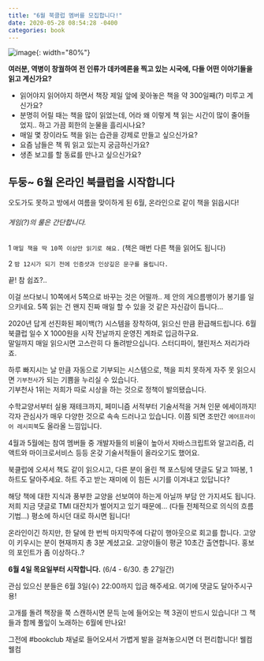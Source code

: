 ```yaml
---
title: "6월 북클럽 멤버를 모집합니다!"
date: 2020-05-28 08:54:28 -0400
categories: book
---
```


![image](https://i2.wp.com/oliviascatastrophe.com/wp-content/uploads/2017/09/read-book-gif.gif?fit=400%2C180&ssl=1){: width="80%"}

<strong>여러분, 역병이 창궐하여 전 인류가 데카메론을 찍고 있는 시국에, 다들 어떤 이야기들을 읽고 계신가요?</strong>

- 읽어야지 읽어야지 하면서 책장 제일 앞에 꽂아놓은 책을 약 300일째(?) 미루고 계신가요?
- 분명히 어릴 때는 책을 많이 읽었는데, 어라 왜 이렇게 책 읽는 시간이 많이 줄어들었지.. 하고 가끔 회한의 눈물을 흘리시나요?
- 매일 몇 장이라도 책을 읽는 습관을 강제로 만들고 싶으신가요?
- 요즘 남들은 책 뭐 읽고 있는지 궁금하신가요?
- 생존 보고를 할 동료를 만나고 싶으신가요?


<h2> 두둥~ 6월 온라인 북클럽을 시작합니다 </h2>


오도가도 못하고 방에서 여름을 맞이하게 된 6월, 온라인으로 같이 책을 읽읍시다!

<h6>게임(?)의 룰은 간단합니다.</h6>

1  `매일 책을 딱 10쪽 이상만 읽기로 해요.` (책은 매번 다른 책을 읽어도 됩니다)

2  `밤 12시가 되기 전에 인증샷과 인상깊은 문구를 올립니다.`

끝! 참 쉽죠?..


이걸 쓰다보니  10쪽에서 5쪽으로 바꾸는 것은 어떨까..  제 안의 게으름뱅이가 봉기를 일으키네요.  5쪽 읽는 건 왠지 진짜 매일 할 수 있을 것 같은 자신감이 듭니다...

2020년 답게 선진화된 페이백(?) 시스템을 장착하여, 읽으신 만큼 환급해드립니다.  6월 북클럽 일수 X 1000원을 시작 전날까지 운영진 계좌로 입금하구요. <br>
말일까지 매일 읽으시면  고스란히 다 돌려받으십니다. 스터디파이, 챌린저스 저리가라죠.

하루 빠지시는 날 만큼 자동으로 기부되는 시스템으로, 책을 피치 못하게 자주 못 읽으시면 `기부천사`가 되는 기쁨을 누리실 수 있습니다. <br>
기부천사 1위는 저희가 따로 시상을 하는 것으로 정책이 발의됐습니다.


수학교양서부터 실용 재테크까지, 페미니즘 서적부터 기술서적을 거쳐 인문 에세이까지! 각자 관심사가 매우 다양한 것으로 속속 드러나고 있습니다. 
이쯤 되면 조만간 `에어프라이어 레시피북`도 올라올 느낌입니다.

4월과 5월에는 참여 멤버들 중 개발자들의 비율이 높아서 자바스크립트와 알고리즘, 리액트와 마이크로서비스 등등 온갖 기술서적들이 올라오기도 했어요.

북클럽에 오셔서  책도 같이 읽으시고,  다른 분이 올린 책 포스팅에  댓글도 달고 1따봉, 1하트도 달아주세요. 하트 주고 받는 재미에  이 힘든 시기를 이겨내고 있답니다?

해당 책에 대한 지식과 풍부한 교양을 선보여야 하는게 아닐까 부담 안 가지셔도 됩니다. 저희 지금 댓글로 TMI 대잔치가 벌어지고 있기 때문에...  (다들 전체적으로 의식의 흐름 기법...)  평소에 하시던 대로 하시면 됩니다!

온라인이긴 하지만, 한 달에 한 번씩 마지막주에 다같이 행아웃으로 회고를 합니다. 고양이 키우시는 분이 현재까지 총 3분 계셨고요. 고양이들이 평균 10초간 출연합니다.  홍보의 포인트가 좀 이상하다..?


<strong>6월 4일 목요일부터 시작합니다.</strong>   (6/4 - 6/30. 총 27일간)

관심 있으신 분들은 6월 3일(수) 22:00까지 입금 해주세요. 여기에 댓글도 달아주시구용!

고개를 돌려 책장을 쭉 스캔하시면 문득 눈에 들어오는 책 3권이 반드시 있습니다!  그 책들과 함께 풀잎이 노래하는 6월에 만나요!

그전에 #bookclub 채널로 들어오셔서 가볍게 발을 걸쳐놓으시면 더 편리합니다! 웰컴웰컴 
